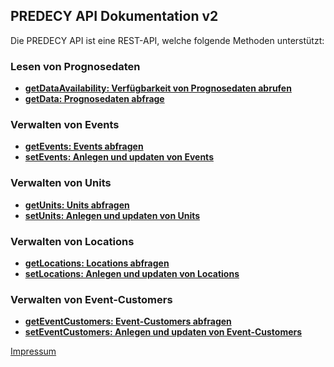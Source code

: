 ## PREDECY API Dokumentation v2

Die PREDECY API ist eine REST-API, welche folgende Methoden unterstützt:

  ### Lesen von Prognosedaten

  * __[getDataAvailability: Verfügbarkeit von Prognosedaten abrufen](README-getDataAvailability.md)__
  * __[getData: Prognosedaten abfrage](README-getData.md)__

  ### Verwalten von Events

  * __[getEvents: Events abfragen](README-getEvents.md)__
  * __[setEvents: Anlegen und updaten von Events](README-setEvents.md)__

  ### Verwalten von Units

  * __[getUnits: Units abfragen](README-getUnits.md)__
  * __[setUnits: Anlegen und updaten von Units](README-setUnits.md)__

  ### Verwalten von Locations

  * __[getLocations: Locations abfragen](README-getLocations.md)__
  * __[setLocations: Anlegen und updaten von Locations](README-setLocations.md)__

  ### Verwalten von Event-Customers

  * __[getEventCustomers: Event-Customers abfragen](README-getEventCustomers.md)__
  * __[setEventCustomers: Anlegen und updaten von Event-Customers](README-setEventCustomers.md)__
  
[Impressum](https://www.spicetech.de/#Impressum)
